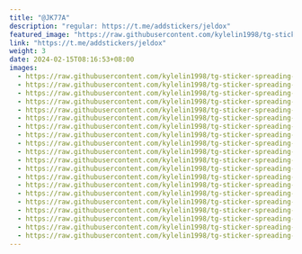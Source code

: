 ```yaml
---
title: "@JK77A"
description: "regular: https://t.me/addstickers/jeldox"
featured_image: "https://raw.githubusercontent.com/kylelin1998/tg-sticker-spreading-worldwide-images/main/img/2ad57047-9be0-4752-aa1e-5536277b58d0.jpg"
link: "https://t.me/addstickers/jeldox"
weight: 3
date: 2024-02-15T08:16:53+08:00
images:
  - https://raw.githubusercontent.com/kylelin1998/tg-sticker-spreading-worldwide-images/main/img/2ad57047-9be0-4752-aa1e-5536277b58d0.jpg
  - https://raw.githubusercontent.com/kylelin1998/tg-sticker-spreading-worldwide-images/main/img/cd0ae45a-82e8-4dbc-af95-93203132ff26.jpg
  - https://raw.githubusercontent.com/kylelin1998/tg-sticker-spreading-worldwide-images/main/img/51bd01f1-b9ea-4503-ae1a-371187d70ce2.jpg
  - https://raw.githubusercontent.com/kylelin1998/tg-sticker-spreading-worldwide-images/main/img/79ca9acb-f861-4ca5-b9e6-ca5b17bfba76.jpg
  - https://raw.githubusercontent.com/kylelin1998/tg-sticker-spreading-worldwide-images/main/img/b2dec0a8-213a-4ce6-9a32-cebd1ba53752.jpg
  - https://raw.githubusercontent.com/kylelin1998/tg-sticker-spreading-worldwide-images/main/img/9e1a4bf9-ad21-4d10-a877-0d13dcaf31cd.jpg
  - https://raw.githubusercontent.com/kylelin1998/tg-sticker-spreading-worldwide-images/main/img/3fb57fbd-929f-4eb3-b76f-da0d149618ca.jpg
  - https://raw.githubusercontent.com/kylelin1998/tg-sticker-spreading-worldwide-images/main/img/cf38cdcc-7930-4f82-b138-1e6c98c12ee2.jpg
  - https://raw.githubusercontent.com/kylelin1998/tg-sticker-spreading-worldwide-images/main/img/ad6f46d1-835c-4e72-a109-477cbffb51bb.jpg
  - https://raw.githubusercontent.com/kylelin1998/tg-sticker-spreading-worldwide-images/main/img/9345d331-aa5d-4955-81d0-e018c2e7536a.jpg
  - https://raw.githubusercontent.com/kylelin1998/tg-sticker-spreading-worldwide-images/main/img/c97ff593-8c9c-49a9-ae86-42c4ee57b28b.jpg
  - https://raw.githubusercontent.com/kylelin1998/tg-sticker-spreading-worldwide-images/main/img/b3dde33d-9825-4dae-88ca-9cb7d204638c.jpg
  - https://raw.githubusercontent.com/kylelin1998/tg-sticker-spreading-worldwide-images/main/img/9b49938b-7838-4d90-b7dd-512787902444.jpg
  - https://raw.githubusercontent.com/kylelin1998/tg-sticker-spreading-worldwide-images/main/img/76281224-13e6-494e-a671-76133c3cbcd7.jpg
  - https://raw.githubusercontent.com/kylelin1998/tg-sticker-spreading-worldwide-images/main/img/d40f1bf5-590d-4af0-b6ed-d811fa1e68e2.jpg
  - https://raw.githubusercontent.com/kylelin1998/tg-sticker-spreading-worldwide-images/main/img/0229d0c6-b0bf-40c5-a67b-167face6dfd3.jpg
  - https://raw.githubusercontent.com/kylelin1998/tg-sticker-spreading-worldwide-images/main/img/298ce7c4-2444-4803-8a24-44d80cced9f1.jpg
  - https://raw.githubusercontent.com/kylelin1998/tg-sticker-spreading-worldwide-images/main/img/709226db-2481-4531-b968-a7ab81b4b8bf.jpg
  - https://raw.githubusercontent.com/kylelin1998/tg-sticker-spreading-worldwide-images/main/img/5b0aa502-312e-4d03-94fa-b8d1d36df8b3.jpg
  - https://raw.githubusercontent.com/kylelin1998/tg-sticker-spreading-worldwide-images/main/img/d0fa3fa2-10c6-4642-84a3-48f380d8e59d.jpg
---
```

